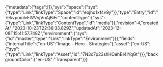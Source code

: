 {"metadata":{"tags":[]},"sys":{"space":{"sys":{"type":"Link","linkType":"Space","id":"eojhq1xf4v9y"}},"type":"Entry","id":"7ekvpomlvEWVvjVnAjBiEr","contentType":{"sys":{"type":"Link","linkType":"ContentType","id":"media"}},"revision":4,"createdAt":"2023-10-23T22:36:33.829Z","updatedAt":"2023-12-08T15:41:57.748Z","environment":{"sys":{"id":"master","type":"Link","linkType":"Environment"}}},"fields":{"internalTitle":{"en-US":"Image - Hero - Strategies"},"asset":{"en-US":{"sys":{"type":"Link","linkType":"Asset","id":"7N3c7p23shHOehBI4IYqGt"}}},"backgroundColor":{"en-US":"Transparent"}}}